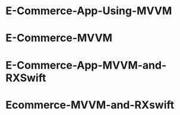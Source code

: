 # E-Commerce-App-Using-MVVM
# E-Commerce-MVVM
# E-Commerce-App-MVVM-and-RXSwift
# Ecommerce-MVVM-and-RXswift
